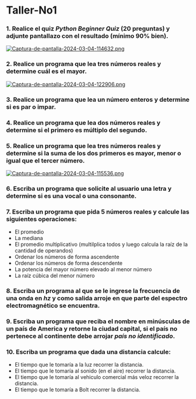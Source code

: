 # Taller-No1

### 1. Realice el quiz *Python Beginner Quiz* (20 preguntas) y adjunte pantallazo con el resultado (mínimo 90% bien).

[![Captura-de-pantalla-2024-03-04-114632.png](https://i.postimg.cc/yNCSjz06/Captura-de-pantalla-2024-03-04-114632.png)](https://postimg.cc/9D1MXKxs)

### 2. Realice un programa que lea tres números reales y determine cuál es el mayor.

[![Captura-de-pantalla-2024-03-04-122906.png](https://i.postimg.cc/hPZp5t00/Captura-de-pantalla-2024-03-04-122906.png)](https://postimg.cc/fJXc3Zp3)


### 3. Realice un programa que lea un número enteros y determine si es par o impar.

### 4. Realice un programa que lea dos números reales y determine si el primero es múltiplo del segundo.

### 5. Realice un programa que lea tres números reales y determine si la suma de los dos primeros es mayor, menor o igual que el tercer número.

[![Captura-de-pantalla-2024-03-04-115536.png](https://i.postimg.cc/3rbcSLN0/Captura-de-pantalla-2024-03-04-115536.png)](https://postimg.cc/PNYyNQmd)

### 6. Escriba un programa que solicite al usuario una letra y determine si es una vocal o una consonante.

### 7. Escriba un programa que pida 5 números reales y calcule las siguientes operaciones:
  + El promedio
  + La mediana 
  + El promedio multiplicativo (multilplica todos y luego calcula la raíz de la cantidad de operandos)
  + Ordenar los números de forma ascendente
  + Ordenar los números de forma descendente
  + La potencia del mayor número elevado al menor número
  + La raíz cúbica del menor número

### 8. Escriba un programa al que se le ingrese la frecuencia de una onda en *hz* y como salida arroje en que parte del espectro electromagnético se encuentra.

### 9. Escriba un programa que reciba el nombre en minúsculas de un país de **America** y retorne la ciudad capital, si el país no pertenece al continente debe arrojar *país no identificado*.

### 10. Escriba un programa que dada una distancia calcule:
+ El tiempo que le tomaría a la luz recorrer la distancia.
+ El tiempo que le tomaría al sonido (en el aire) recorrer la distancia.
+ El tiempo que le tomaría al vehiculo comercial más veloz recorrer la distancia.
+ El tiempo que le tomaría a Bolt recorrer la distancia.
